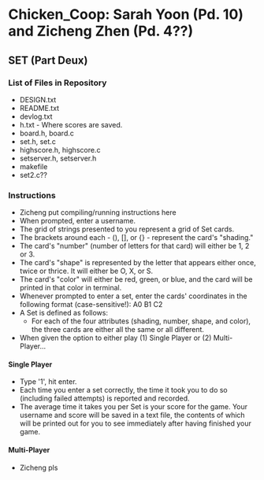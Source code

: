 # Chicken_Coop: Sarah Yoon (Pd. 10) and Zicheng Zhen (Pd. 4??)

## SET (Part Deux)

### List of Files in Repository
* DESIGN.txt
* README.txt
* devlog.txt
* h.txt - Where scores are saved.
* board.h, board.c
* set.h, set.c
* highscore.h, highscore.c
* setserver.h, setserver.h
* makefile
* set2.c??

### Instructions
* Zicheng put compiling/running instructions here
* When prompted, enter a username.
* The grid of strings presented to you represent a grid of Set cards.
* The brackets around each - (), [], or {} - represent the card's "shading."
* The card's "number" (number of letters for that card) will either be 1, 2 or 3.
* The card's "shape" is represented by the letter that appears either once, twice or thrice. It will either be O, X, or S.
* The card's "color" will either be red, green, or blue, and the card will be printed in that color in terminal.
* Whenever prompted to enter a set, enter the cards' coordinates in the following format (case-sensitive!): A0 B1 C2
* A Set is defined as follows:
  * For each of the four attributes (shading, number, shape, and color), the three cards are either all the same or all different.
* When given the option to either play (1) Single Player or (2) Multi-Player...

#### Single Player
* Type '1', hit enter.
* Each time you enter a set correctly, the time it took you to do so (including failed attempts) is reported and recorded.
* The average time it takes you per Set is your score for the game. Your username and score will be saved in a text file, the contents of which will be printed out for you to see immediately after having finished your game.

#### Multi-Player
* Zicheng pls